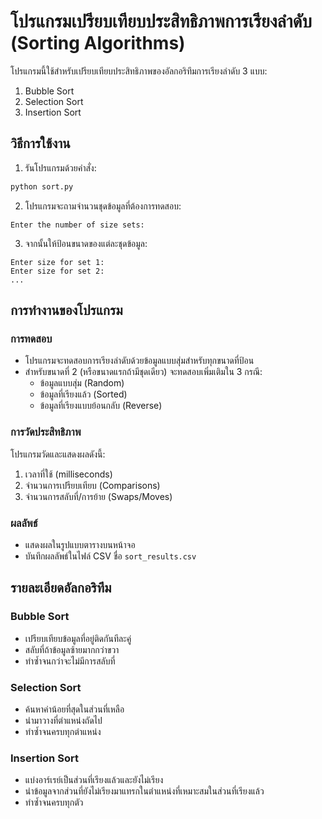 # โปรแกรมเปรียบเทียบประสิทธิภาพการเรียงลำดับ (Sorting Algorithms)

โปรแกรมนี้ใช้สำหรับเปรียบเทียบประสิทธิภาพของอัลกอริทึมการเรียงลำดับ 3 แบบ:
1. Bubble Sort
2. Selection Sort
3. Insertion Sort

## วิธีการใช้งาน

1. รันโปรแกรมด้วยคำสั่ง:
```bash
python sort.py
```

2. โปรแกรมจะถามจำนวนชุดข้อมูลที่ต้องการทดสอบ:
```
Enter the number of size sets: 
```

3. จากนั้นให้ป้อนขนาดของแต่ละชุดข้อมูล:
```
Enter size for set 1: 
Enter size for set 2: 
...
```

## การทำงานของโปรแกรม

### การทดสอบ
- โปรแกรมจะทดสอบการเรียงลำดับด้วยข้อมูลแบบสุ่มสำหรับทุกขนาดที่ป้อน
- สำหรับขนาดที่ 2 (หรือขนาดแรกถ้ามีชุดเดียว) จะทดสอบเพิ่มเติมใน 3 กรณี:
  - ข้อมูลแบบสุ่ม (Random)
  - ข้อมูลที่เรียงแล้ว (Sorted)
  - ข้อมูลที่เรียงแบบย้อนกลับ (Reverse)

### การวัดประสิทธิภาพ
โปรแกรมวัดและแสดงผลดังนี้:
1. เวลาที่ใช้ (milliseconds)
2. จำนวนการเปรียบเทียบ (Comparisons)
3. จำนวนการสลับที่/การย้าย (Swaps/Moves)

### ผลลัพธ์
- แสดงผลในรูปแบบตารางบนหน้าจอ
- บันทึกผลลัพธ์ในไฟล์ CSV ชื่อ `sort_results.csv`

## รายละเอียดอัลกอริทึม

### Bubble Sort
- เปรียบเทียบข้อมูลที่อยู่ติดกันทีละคู่
- สลับที่ถ้าข้อมูลซ้ายมากกว่าขวา
- ทำซ้ำจนกว่าจะไม่มีการสลับที่

### Selection Sort
- ค้นหาค่าน้อยที่สุดในส่วนที่เหลือ
- นำมาวางที่ตำแหน่งถัดไป
- ทำซ้ำจนครบทุกตำแหน่ง

### Insertion Sort
- แบ่งอาร์เรย์เป็นส่วนที่เรียงแล้วและยังไม่เรียง
- นำข้อมูลจากส่วนที่ยังไม่เรียงมาแทรกในตำแหน่งที่เหมาะสมในส่วนที่เรียงแล้ว
- ทำซ้ำจนครบทุกตัว
